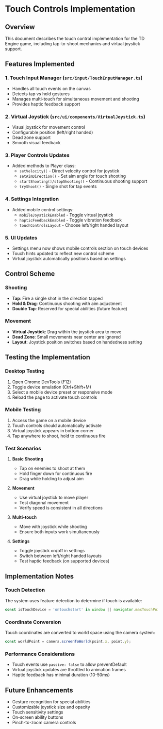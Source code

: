 # Touch Controls Implementation

## Overview
This document describes the touch control implementation for the TD Engine game, including tap-to-shoot mechanics and virtual joystick support.

## Features Implemented

### 1. Touch Input Manager (`src/input/TouchInputManager.ts`)
- Handles all touch events on the canvas
- Detects tap vs hold gestures
- Manages multi-touch for simultaneous movement and shooting
- Provides haptic feedback support

### 2. Virtual Joystick (`src/ui/components/VirtualJoystick.ts`)
- Visual joystick for movement control
- Configurable position (left/right handed)
- Dead zone support
- Smooth visual feedback

### 3. Player Controls Updates
- Added methods to Player class:
  - `setVelocity()` - Direct velocity control for joystick
  - `setAimDirection()` - Set aim angle for touch shooting
  - `startShooting()/stopShooting()` - Continuous shooting support
  - `tryShoot()` - Single shot for tap events

### 4. Settings Integration
- Added mobile control settings:
  - `mobileJoystickEnabled` - Toggle virtual joystick
  - `hapticFeedbackEnabled` - Toggle vibration feedback
  - `touchControlsLayout` - Choose left/right handed layout

### 5. UI Updates
- Settings menu now shows mobile controls section on touch devices
- Touch hints updated to reflect new control scheme
- Virtual joystick automatically positions based on settings

## Control Scheme

### Shooting
- **Tap**: Fire a single shot in the direction tapped
- **Hold & Drag**: Continuous shooting with aim adjustment
- **Double Tap**: Reserved for special abilities (future feature)

### Movement
- **Virtual Joystick**: Drag within the joystick area to move
- **Dead Zone**: Small movements near center are ignored
- **Layout**: Joystick position switches based on handedness setting

## Testing the Implementation

### Desktop Testing
1. Open Chrome DevTools (F12)
2. Toggle device emulation (Ctrl+Shift+M)
3. Select a mobile device preset or responsive mode
4. Reload the page to activate touch controls

### Mobile Testing
1. Access the game on a mobile device
2. Touch controls should automatically activate
3. Virtual joystick appears in bottom corner
4. Tap anywhere to shoot, hold to continuous fire

### Test Scenarios
1. **Basic Shooting**
   - Tap on enemies to shoot at them
   - Hold finger down for continuous fire
   - Drag while holding to adjust aim

2. **Movement**
   - Use virtual joystick to move player
   - Test diagonal movement
   - Verify speed is consistent in all directions

3. **Multi-touch**
   - Move with joystick while shooting
   - Ensure both inputs work simultaneously

4. **Settings**
   - Toggle joystick on/off in settings
   - Switch between left/right handed layouts
   - Test haptic feedback (on supported devices)

## Implementation Notes

### Touch Detection
The system uses feature detection to determine if touch is available:
```typescript
const isTouchDevice = 'ontouchstart' in window || navigator.maxTouchPoints > 0;
```

### Coordinate Conversion
Touch coordinates are converted to world space using the camera system:
```typescript
const worldPoint = camera.screenToWorld(point.x, point.y);
```

### Performance Considerations
- Touch events use `passive: false` to allow preventDefault
- Virtual joystick updates are throttled to animation frames
- Haptic feedback has minimal duration (10-50ms)

## Future Enhancements
- Gesture recognition for special abilities
- Customizable joystick size and opacity
- Touch sensitivity settings
- On-screen ability buttons
- Pinch-to-zoom camera controls